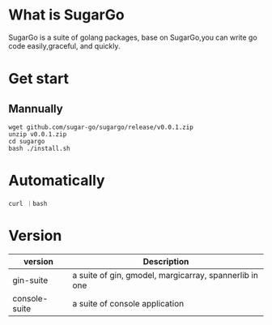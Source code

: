 # What is SugarGo

SugarGo is a suite of golang packages, base on SugarGo,you can write go code easily,graceful, and quickly.

# Get start
## Mannually

```shell
wget github.com/sugar-go/sugargo/release/v0.0.1.zip
unzip v0.0.1.zip
cd sugargo
bash ./install.sh
```

# Automatically
```shell 
curl ｜bash
```

# Version

|     version      | Description                                             |
| ---------------- |---------------------------------------------------------|
|  gin-suite       | a suite of gin, gmodel, margicarray, spannerlib in one  |
|  console-suite   | a suite of console application                          |

